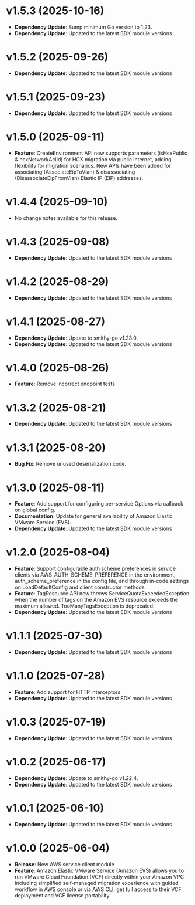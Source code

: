 # v1.5.3 (2025-10-16)

* **Dependency Update**: Bump minimum Go version to 1.23.
* **Dependency Update**: Updated to the latest SDK module versions

# v1.5.2 (2025-09-26)

* **Dependency Update**: Updated to the latest SDK module versions

# v1.5.1 (2025-09-23)

* **Dependency Update**: Updated to the latest SDK module versions

# v1.5.0 (2025-09-11)

* **Feature**: CreateEnvironment API now supports parameters (isHcxPublic & hcxNetworkAclId) for HCX migration via public internet, adding flexibility for migration scenarios. New APIs have been added for associating (AssociateEipToVlan) & disassociating (DisassociateEipFromVlan) Elastic IP (EIP) addresses.

# v1.4.4 (2025-09-10)

* No change notes available for this release.

# v1.4.3 (2025-09-08)

* **Dependency Update**: Updated to the latest SDK module versions

# v1.4.2 (2025-08-29)

* **Dependency Update**: Updated to the latest SDK module versions

# v1.4.1 (2025-08-27)

* **Dependency Update**: Update to smithy-go v1.23.0.
* **Dependency Update**: Updated to the latest SDK module versions

# v1.4.0 (2025-08-26)

* **Feature**: Remove incorrect endpoint tests

# v1.3.2 (2025-08-21)

* **Dependency Update**: Updated to the latest SDK module versions

# v1.3.1 (2025-08-20)

* **Bug Fix**: Remove unused deserialization code.

# v1.3.0 (2025-08-11)

* **Feature**: Add support for configuring per-service Options via callback on global config.
* **Documentation**: Update for general availability of Amazon Elastic VMware Service (EVS).
* **Dependency Update**: Updated to the latest SDK module versions

# v1.2.0 (2025-08-04)

* **Feature**: Support configurable auth scheme preferences in service clients via AWS_AUTH_SCHEME_PREFERENCE in the environment, auth_scheme_preference in the config file, and through in-code settings on LoadDefaultConfig and client constructor methods.
* **Feature**: TagResource API now throws ServiceQuotaExceededException when the number of tags on the Amazon EVS resource exceeds the maximum allowed. TooManyTagsException is deprecated.
* **Dependency Update**: Updated to the latest SDK module versions

# v1.1.1 (2025-07-30)

* **Dependency Update**: Updated to the latest SDK module versions

# v1.1.0 (2025-07-28)

* **Feature**: Add support for HTTP interceptors.
* **Dependency Update**: Updated to the latest SDK module versions

# v1.0.3 (2025-07-19)

* **Dependency Update**: Updated to the latest SDK module versions

# v1.0.2 (2025-06-17)

* **Dependency Update**: Update to smithy-go v1.22.4.
* **Dependency Update**: Updated to the latest SDK module versions

# v1.0.1 (2025-06-10)

* **Dependency Update**: Updated to the latest SDK module versions

# v1.0.0 (2025-06-04)

* **Release**: New AWS service client module
* **Feature**: Amazon Elastic VMware Service (Amazon EVS) allows you to run VMware Cloud Foundation (VCF) directly within your Amazon VPC including simplified self-managed migration experience with guided workflow in AWS console or via AWS CLI, get full access to their VCF deployment and VCF license portability.

